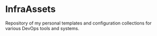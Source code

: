 # InfraAssets
Repository of my personal templates and configuration collections for various DevOps tools and systems.
